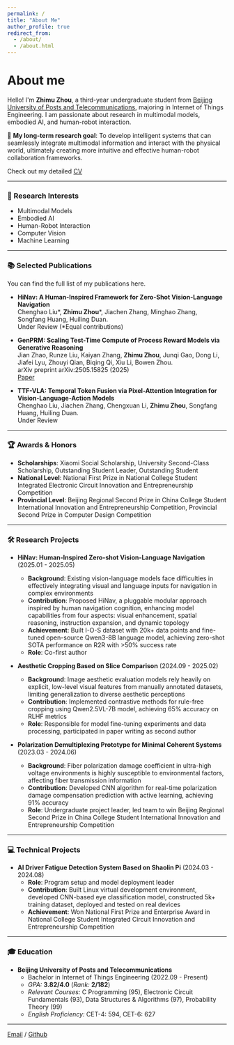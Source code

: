 ```yaml
---
permalink: /
title: "About Me"
author_profile: true
redirect_from: 
  - /about/
  - /about.html
---
```


# About me

Hello! I'm **Zhimu Zhou**, a third-year undergraduate student from [Beijing University of Posts and Telecommunications](https://www.bupt.edu.cn/), majoring in Internet of Things Engineering. I am passionate about research in multimodal models, embodied AI, and human-robot interaction.

🔭 **My long-term research goal**: To develop intelligent systems that can seamlessly integrate multimodal information and interact with the physical world, ultimately creating more intuitive and effective human-robot collaboration frameworks.

Check out my detailed [CV](https://pikonguwu.github.io/academicpages.github.io/files/zzm-cv-en.pdf)

---

### 🎯 Research Interests

* Multimodal Models
* Embodied AI
* Human-Robot Interaction
* Computer Vision
* Machine Learning

---

### 📚 Selected Publications

You can find the full list of my publications here.

* **HiNav: A Human-Inspired Framework for Zero-Shot Vision-Language Navigation**  
  Chenghao Liu*, **Zhimu Zhou***, Jiachen Zhang, Minghao Zhang, Songfang Huang, Huiling Duan.  
  Under Review (*Equal contributions)

* **GenPRM: Scaling Test-Time Compute of Process Reward Models via Generative Reasoning**  
  Jian Zhao, Runze Liu, Kaiyan Zhang, **Zhimu Zhou**, Junqi Gao, Dong Li, Jiafei Lyu, Zhouyi Qian, Biqing Qi, Xiu Li, Bowen Zhou.  
  arXiv preprint arXiv:2505.15825 (2025)  
  [Paper](https://arxiv.org/abs/2504.00891)

* **TTF-VLA: Temporal Token Fusion via Pixel-Attention Integration for Vision-Language-Action Models**  
  Chenghao Liu, Jiachen Zhang, Chengxuan Li, **Zhimu Zhou**, Songfang Huang, Huiling Duan.  
  Under Review

---

### 🏆 Awards & Honors

* **Scholarships**: Xiaomi Social Scholarship, University Second-Class Scholarship, Outstanding Student Leader, Outstanding Student
* **National Level**: National First Prize in National College Student Integrated Electronic Circuit Innovation and Entrepreneurship Competition 
* **Provincial Level**: Beijing Regional Second Prize in China College Student International Innovation and Entrepreneurship Competition, Provincial Second Prize in Computer Design Competition

---

### 🛠️ Research Projects

* **HiNav: Human-Inspired Zero-shot Vision-Language Navigation** (2025.01 - 2025.05)  
  * **Background**: Existing vision-language models face difficulties in effectively integrating visual and language inputs for navigation in complex environments
  * **Contribution**: Proposed HiNav, a pluggable modular approach inspired by human navigation cognition, enhancing model capabilities from four aspects: visual enhancement, spatial reasoning, instruction expansion, and dynamic topology
  * **Achievement**: Built I-O-S dataset with 20k+ data points and fine-tuned open-source Qwen3-8B language model, achieving zero-shot SOTA performance on R2R with >50% success rate
  * **Role**: Co-first author

* **Aesthetic Cropping Based on Slice Comparison** (2024.09 - 2025.02)  
  * **Background**: Image aesthetic evaluation models rely heavily on explicit, low-level visual features from manually annotated datasets, limiting generalization to diverse aesthetic perceptions
  * **Contribution**: Implemented contrastive methods for rule-free cropping using Qwen2.5VL-7B model, achieving 65% accuracy on RLHF metrics
  * **Role**: Responsible for model fine-tuning experiments and data processing, participated in paper writing as second author

* **Polarization Demultiplexing Prototype for Minimal Coherent Systems** (2023.03 - 2024.06)  
  * **Background**: Fiber polarization damage coefficient in ultra-high voltage environments is highly susceptible to environmental factors, affecting fiber transmission information
  * **Contribution**: Developed CNN algorithm for real-time polarization damage compensation prediction with active learning, achieving 91% accuracy
  * **Role**: Undergraduate project leader, led team to win Beijing Regional Second Prize in China College Student International Innovation and Entrepreneurship Competition

---

### 💻 Technical Projects

* **AI Driver Fatigue Detection System Based on Shaolin Pi** (2024.03 - 2024.08)  
  * **Role**: Program setup and model deployment leader
  * **Contribution**: Built Linux virtual development environment, developed CNN-based eye classification model, constructed 5k+ training dataset, deployed and tested on real devices
  * **Achievement**: Won National First Prize and Enterprise Award in National College Student Integrated Circuit Innovation and Entrepreneurship Competition

---

### 🎓 Education

* **Beijing University of Posts and Telecommunications**  
  * Bachelor in Internet of Things Engineering (2022.09 - Present)
  * _GPA:_ **3.82/4.0** (_Rank:_ **2/182**)
  * _Relevant Courses:_ C Programming (95), Electronic Circuit Fundamentals (93), Data Structures & Algorithms (97), Probability Theory (99)
  * _English Proficiency:_ CET-4: 594, CET-6: 627

---

[Email](mailto:2022zhimu.zhou@bupt.edu.cn) / [Github](https://github.com/pikonguwu)


